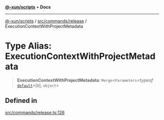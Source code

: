 [**@-xun/scripts**](../../../../README.md) • **Docs**

***

[@-xun/scripts](../../../../README.md) / [src/commands/release](../README.md) / ExecutionContextWithProjectMetadata

# Type Alias: ExecutionContextWithProjectMetadata

> **ExecutionContextWithProjectMetadata**: `Merge`\<`Parameters`\<*typeof* [`default`](../functions/default.md)\>\[`0`\], `object`\>

## Defined in

[src/commands/release.ts:126](https://github.com/Xunnamius/xscripts/blob/f84693679e326b03b40dc7577e79e1f4160b286e/src/commands/release.ts#L126)
